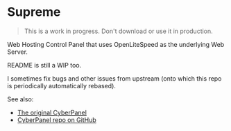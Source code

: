 # Supreme

> This is a work in progress. Don't download or use it in production.

Web Hosting Control Panel that uses OpenLiteSpeed as the underlying Web Server.

README is still a WIP too.

I sometimes fix bugs and other issues from upstream (onto which this repo is
periodically automatically rebased).

See also:

- [The original CyberPanel](https://cyberpanel.net)
- [CyberPanel repo on GitHub](https://github.com/usmannasir/cyberpanel)
